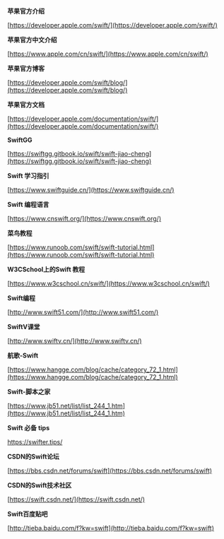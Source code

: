 **苹果官方介绍**

[https://developer.apple.com/swift/](https://developer.apple.com/swift/)

**苹果官方中文介绍**

[https://www.apple.com/cn/swift/](https://www.apple.com/cn/swift/)

**苹果官方博客**

[https://developer.apple.com/swift/blog/](https://developer.apple.com/swift/blog/)

**苹果官方文档**

[https://developer.apple.com/documentation/swift/](https://developer.apple.com/documentation/swift/)

**SwiftGG**

[https://swiftgg.gitbook.io/swift/swift-jiao-cheng](https://swiftgg.gitbook.io/swift/swift-jiao-cheng)

**Swift 学习指引**

[https://www.swiftguide.cn/](https://www.swiftguide.cn/)

**Swift 编程语言**

[https://www.cnswift.org/](https://www.cnswift.org/)

**菜鸟教程**

[https://www.runoob.com/swift/swift-tutorial.html](https://www.runoob.com/swift/swift-tutorial.html)

**W3CSchool上的Swift 教程**

[https://www.w3cschool.cn/swift/](https://www.w3cschool.cn/swift/)

**Swift编程**

[http://www.swift51.com/](http://www.swift51.com/)

**SwiftV课堂**

[http://www.swiftv.cn/](http://www.swiftv.cn/)

**航歌-Swift**

[https://www.hangge.com/blog/cache/category_72_1.html](https://www.hangge.com/blog/cache/category_72_1.html)

**Swift-脚本之家**

[https://www.jb51.net/list/list_244_1.htm](https://www.jb51.net/list/list_244_1.htm)

**Swift 必备 tips**

https://swifter.tips/

**CSDN的Swift论坛**

[https://bbs.csdn.net/forums/swift](https://bbs.csdn.net/forums/swift)

**CSDN的Swift技术社区**

[https://swift.csdn.net/](https://swift.csdn.net/)

**Swift百度贴吧**

[http://tieba.baidu.com/f?kw=swift](http://tieba.baidu.com/f?kw=swift)

